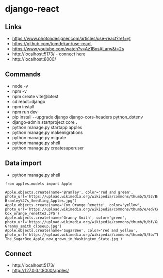 # django-react

## Links
- https://www.photondesigner.com/articles/use-react?ref=yt
- https://github.com/tomdekan/use-react
- https://www.youtube.com/watch?v=Az1BosALarw&t=2s
- http://localhost:5173/ - connect here
- http://localhost:8000/

## Commands
- node -v
- npm -v
- npm create vite@latest
- cd react+django
- npm install
- npm run dev
- pip install --upgrade django django-cors-headers python_dotenv
- django-admin startproject core .
- python manage.py startapp apples
- python manage.py makemigrations
- python manage.py migrate
- python manage.py shell
- python manage.py createsuperuser

## Data import
- python manage.py shell
```
from apples.models import Apple

Apple.objects.create(name='Bramley', color='red and green', photo_url='https://upload.wikimedia.org/wikipedia/commons/thumb/5/52/Bramley%27s_Seedling_Apples.jpg/320px-Bramley%27s_Seedling_Apples.jpg')
Apple.objects.create(name='Cox Orange Renette', color='yellow', photo_url='https://upload.wikimedia.org/wikipedia/commons/thumb/e/ed/Cox_orange_renette2.JPG/320px-Cox_orange_renette2.JPG')
Apple.objects.create(name='Granny Smith', color='green', photo_url='https://upload.wikimedia.org/wikipedia/commons/thumb/b/bf/Granny_smith_closeup.jpg/320px-Granny_smith_closeup.jpg')
Apple.objects.create(name='SugarBee', color='red and yellow', photo_url='https://upload.wikimedia.org/wikipedia/commons/thumb/5/5b/The_SugarBee_Apple_now_grown_in_Washington_State.jpg/320px-The_SugarBee_Apple_now_grown_in_Washington_State.jpg')

```

## Connect 
- http://localhost:5173/
- http://127.0.0.1:8000/apples/
